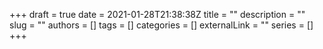 +++ 
draft = true
date = 2021-01-28T21:38:38Z
title = ""
description = ""
slug = ""
authors = []
tags = []
categories = []
externalLink = ""
series = []
+++
